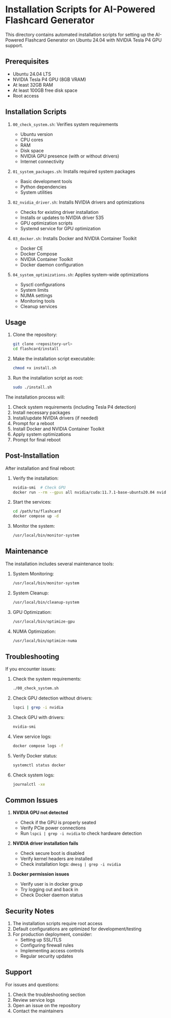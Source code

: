 # Installation Scripts for AI-Powered Flashcard Generator

This directory contains automated installation scripts for setting up the AI-Powered Flashcard Generator on Ubuntu 24.04 with NVIDIA Tesla P4 GPU support.

## Prerequisites

- Ubuntu 24.04 LTS
- NVIDIA Tesla P4 GPU (8GB VRAM)
- At least 32GB RAM
- At least 100GB free disk space
- Root access

## Installation Scripts

1. `00_check_system.sh`: Verifies system requirements
   - Ubuntu version
   - CPU cores
   - RAM
   - Disk space
   - NVIDIA GPU presence (with or without drivers)
   - Internet connectivity

2. `01_system_packages.sh`: Installs required system packages
   - Basic development tools
   - Python dependencies
   - System utilities

3. `02_nvidia_driver.sh`: Installs NVIDIA drivers and optimizations
   - Checks for existing driver installation
   - Installs or updates to NVIDIA driver 535
   - GPU optimization scripts
   - Systemd service for GPU optimization

4. `03_docker.sh`: Installs Docker and NVIDIA Container Toolkit
   - Docker CE
   - Docker Compose
   - NVIDIA Container Toolkit
   - Docker daemon configuration

5. `04_system_optimizations.sh`: Applies system-wide optimizations
   - Sysctl configurations
   - System limits
   - NUMA settings
   - Monitoring tools
   - Cleanup services

## Usage

1. Clone the repository:
   ```bash
   git clone <repository-url>
   cd flashcard/install
   ```

2. Make the installation script executable:
   ```bash
   chmod +x install.sh
   ```

3. Run the installation script as root:
   ```bash
   sudo ./install.sh
   ```

The installation process will:
1. Check system requirements (including Tesla P4 detection)
2. Install necessary packages
3. Install/update NVIDIA drivers (if needed)
4. Prompt for a reboot
5. Install Docker and NVIDIA Container Toolkit
6. Apply system optimizations
7. Prompt for final reboot

## Post-Installation

After installation and final reboot:

1. Verify the installation:
   ```bash
   nvidia-smi  # Check GPU
   docker run --rm --gpus all nvidia/cuda:11.7.1-base-ubuntu20.04 nvidia-smi  # Check NVIDIA Docker
   ```

2. Start the services:
   ```bash
   cd /path/to/flashcard
   docker compose up -d
   ```

3. Monitor the system:
   ```bash
   /usr/local/bin/monitor-system
   ```

## Maintenance

The installation includes several maintenance tools:

1. System Monitoring:
   ```bash
   /usr/local/bin/monitor-system
   ```

2. System Cleanup:
   ```bash
   /usr/local/bin/cleanup-system
   ```

3. GPU Optimization:
   ```bash
   /usr/local/bin/optimize-gpu
   ```

4. NUMA Optimization:
   ```bash
   /usr/local/bin/optimize-numa
   ```

## Troubleshooting

If you encounter issues:

1. Check the system requirements:
   ```bash
   ./00_check_system.sh
   ```

2. Check GPU detection without drivers:
   ```bash
   lspci | grep -i nvidia
   ```

3. Check GPU with drivers:
   ```bash
   nvidia-smi
   ```

4. View service logs:
   ```bash
   docker compose logs -f
   ```

5. Verify Docker status:
   ```bash
   systemctl status docker
   ```

6. Check system logs:
   ```bash
   journalctl -xe
   ```

## Common Issues

1. **NVIDIA GPU not detected**
   - Check if the GPU is properly seated
   - Verify PCIe power connections
   - Run `lspci | grep -i nvidia` to check hardware detection

2. **NVIDIA driver installation fails**
   - Check secure boot is disabled
   - Verify kernel headers are installed
   - Check installation logs: `dmesg | grep -i nvidia`

3. **Docker permission issues**
   - Verify user is in docker group
   - Try logging out and back in
   - Check Docker daemon status

## Security Notes

1. The installation scripts require root access
2. Default configurations are optimized for development/testing
3. For production deployment, consider:
   - Setting up SSL/TLS
   - Configuring firewall rules
   - Implementing access controls
   - Regular security updates

## Support

For issues and questions:
1. Check the troubleshooting section
2. Review service logs
3. Open an issue on the repository
4. Contact the maintainers 